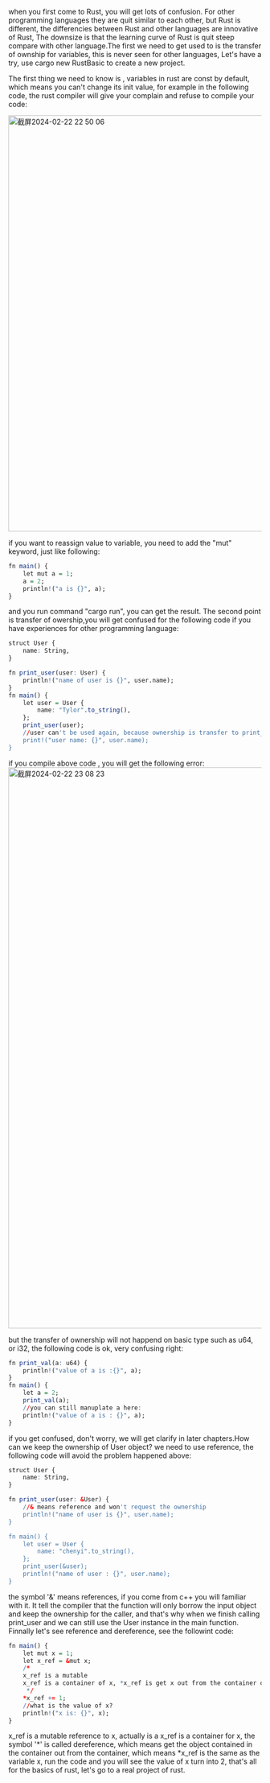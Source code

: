 when you first come to Rust, you will get lots of confusion. For other programming languages they are quit similar to each other, but Rust is different, the differencies between Rust and other languages are innovative of Rust, The downsize is that the learning curve of Rust is quit steep compare with other language.The first we need to get used to is the transfer of ownship for variables, this is never seen for other languages, Let's have a try, use cargo new RustBasic to create a new project.

The first thing we need to know is , variables in rust are const by default, which means you can't change its init value, for example in the following code, the rust compiler will give your complain and refuse to compile your code:

<img width="827" alt="截屏2024-02-22 22 50 06" src="https://github.com/wycl16514/A_hand_wetted_making_tour_of_rust/assets/7506958/05dd9979-f863-4c48-9b10-ff1cac52e648">

if you want to reassign value to variable, you need to add the "mut" keyword, just like following:
```r
fn main() {
    let mut a = 1;
    a = 2;
    println!("a is {}", a);
}
```
and you run command "cargo run", you can get the result. The second point is transfer of owership,you will get confused for the following code if you have experiences for other programming language:
```r
struct User {
    name: String,
}

fn print_user(user: User) {
    println!("name of user is {}", user.name);
}
fn main() {
    let user = User {
        name: "Tylor".to_string(),
    };
    print_user(user);
    //user can't be used again, because ownership is transfer to print_user
    print!("user name: {}", user.name);
}
```
if you compile above code , you will get the following error:
<img width="1115" alt="截屏2024-02-22 23 08 23" src="https://github.com/wycl16514/A_hand_wetted_making_tour_of_rust/assets/7506958/79c1752e-fc38-4af9-8818-654516329a35">

but the transfer of ownership will not happend on basic type such as u64, or i32, the following code is ok, very confusing right:
```r
fn print_val(a: u64) {
    println!("value of a is :{}", a);
}
fn main() {
    let a = 2;
    print_val(a);
    //you can still manuplate a here:
    println!("value of a is : {}", a);
}
```
if you get confused, don't worry, we will get clarify in later chapters.How can we keep the ownership of User object? we need to use reference, the following code will avoid the problem happened above:
```r
struct User {
    name: String,
}

fn print_user(user: &User) {
    //& means reference and won't request the ownership
    println!("name of user is {}", user.name);
}

fn main() {
    let user = User {
        name: "chenyi".to_string(),
    };
    print_user(&user);
    println!("name of user : {}", user.name);
}
```
the symbol '&' means references, if you come from c++ you will familiar with it. It tell the compiler that the function will only borrow the input object and keep the ownership for
the caller, and that's why when we finish calling print_user and we can still use the User instance in the main function. Finnally let's see reference and dereference, see the followint code: 
```r
fn main() {
    let mut x = 1;
    let x_ref = &mut x;
    /*
    x_ref is a mutable
    x_ref is a container of x, *x_ref is get x out from the container of x
     */
    *x_ref += 1;
    //what is the value of x?
    println!("x is: {}", x);
}

```
x_ref is a mutable reference to x, actually is a x_ref is a container for x, the symbol '*' is called dereference, which means get the object contained in the container out from the container, which means *x_ref is the same as the variable x, run the code and you will see the value of x turn into 2, that's all for the basics of rust, let's go to a real project of rust.
